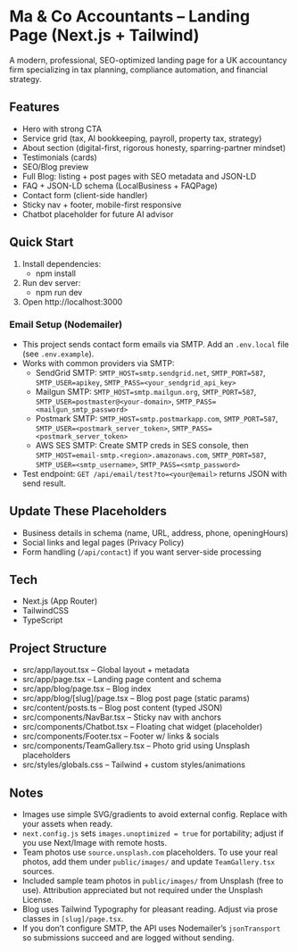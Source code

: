 # Ma & Co Accountants – Landing Page (Next.js + Tailwind)

A modern, professional, SEO-optimized landing page for a UK accountancy firm specializing in tax planning, compliance automation, and financial strategy.

## Features
- Hero with strong CTA
- Service grid (tax, AI bookkeeping, payroll, property tax, strategy)
- About section (digital-first, rigorous honesty, sparring-partner mindset)
- Testimonials (cards)
- SEO/Blog preview
- Full Blog: listing + post pages with SEO metadata and JSON-LD
- FAQ + JSON-LD schema (LocalBusiness + FAQPage)
- Contact form (client-side handler)
- Sticky nav + footer, mobile-first responsive
- Chatbot placeholder for future AI advisor

## Quick Start
1. Install dependencies:
   - npm install
2. Run dev server:
   - npm run dev
3. Open http://localhost:3000

### Email Setup (Nodemailer)
- This project sends contact form emails via SMTP. Add an `.env.local` file (see `.env.example`).
- Works with common providers via SMTP:
  - SendGrid SMTP: `SMTP_HOST=smtp.sendgrid.net`, `SMTP_PORT=587`, `SMTP_USER=apikey`, `SMTP_PASS=<your_sendgrid_api_key>`
  - Mailgun SMTP: `SMTP_HOST=smtp.mailgun.org`, `SMTP_PORT=587`, `SMTP_USER=postmaster@<your-domain>`, `SMTP_PASS=<mailgun_smtp_password>`
  - Postmark SMTP: `SMTP_HOST=smtp.postmarkapp.com`, `SMTP_PORT=587`, `SMTP_USER=<postmark_server_token>`, `SMTP_PASS=<postmark_server_token>`
  - AWS SES SMTP: Create SMTP creds in SES console, then `SMTP_HOST=email-smtp.<region>.amazonaws.com`, `SMTP_PORT=587`, `SMTP_USER=<smtp_username>`, `SMTP_PASS=<smtp_password>`
- Test endpoint: `GET /api/email/test?to=<your@email>` returns JSON with send result.

## Update These Placeholders
- Business details in schema (name, URL, address, phone, openingHours)
- Social links and legal pages (Privacy Policy)
- Form handling (`/api/contact`) if you want server-side processing

## Tech
- Next.js (App Router)
- TailwindCSS
- TypeScript

## Project Structure
- src/app/layout.tsx – Global layout + metadata
- src/app/page.tsx – Landing page content and schema
- src/app/blog/page.tsx – Blog index
- src/app/blog/[slug]/page.tsx – Blog post page (static params)
- src/content/posts.ts – Blog post content (typed JSON)
- src/components/NavBar.tsx – Sticky nav with anchors
- src/components/Chatbot.tsx – Floating chat widget (placeholder)
- src/components/Footer.tsx – Footer w/ links & socials
- src/components/TeamGallery.tsx – Photo grid using Unsplash placeholders
- src/styles/globals.css – Tailwind + custom styles/animations

## Notes
- Images use simple SVG/gradients to avoid external config. Replace with your assets when ready.
- `next.config.js` sets `images.unoptimized = true` for portability; adjust if you use Next/Image with remote hosts.
- Team photos use `source.unsplash.com` placeholders. To use your real photos, add them under `public/images/` and update `TeamGallery.tsx` sources.
- Included sample team photos in `public/images/` from Unsplash (free to use). Attribution appreciated but not required under the Unsplash License.
- Blog uses Tailwind Typography for pleasant reading. Adjust via prose classes in `[slug]/page.tsx`.
- If you don’t configure SMTP, the API uses Nodemailer’s `jsonTransport` so submissions succeed and are logged without sending.
